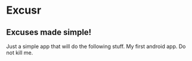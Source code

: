 # Excusr
## Excuses made simple!

Just a simple app that will do the following stuff. My first android app. Do not kill me.
